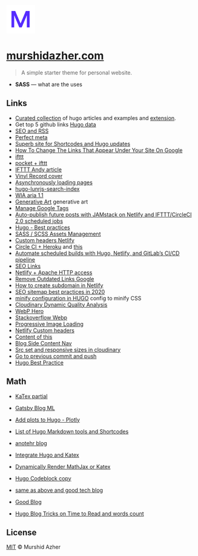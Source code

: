 <img src="https://raw.githubusercontent.com/murshidazher/murshid/master/themes/murshid-starter/static/img/favicon-lg.png" width="75px">

# [murshidazher.com](https://murshidazher.com/)

> A simple starter theme for personal website.

- **SASS** — what are the uses

## Links

- [Curated collection](https://github.com/theNewDynamic/awesome-hugo) of hugo articles and examples and [extension](https://github.com/theNewDynamic/language-hugo-vscode).
- Get top 5 github links [Hugo data](https://gohugo.io/templates/data-templates/)
- [SEO and RSS](https://keithpblog.org/post/hugo-website-seo/)
- [Perfect meta](https://www.skcript.com/svr/perfect-seo-meta-tags-with-hugo/)
- [Superb site for Shortcodes and Hugo updates](https://gohugohq.com/partials/emojis-shortcode-for-hugo/)
- [How To Change The Links That Appear Under Your Site On Google](https://www.create.net/support/how-to-change-the-links-that-appear-under-your-site-on-google)
- [ifttt](https://ifttt.com/join)
- [pocket + ifttt](https://ifttt.com/connect/feed/pocket)
- [IFTTT Andy article](https://hankchizljaw.com/wrote/jamstack-ifttt-and-netlify:-a-power-trio/#heading-back-to-power-trios)
- [Vinyl Record cover](https://www.sketchappsources.com/free-source/1908-vinyl-pop-up-sketch-freebie-resource.html)
- [Asynchronously loading pages](https://albertarmea.com/post/async-load-hugo/)
- [hugo-lunrjs-search-index](https://codewithhugo.com/hugo-lunrjs-search-index/)
- [WIA aria 1.1](https://www.w3.org/TR/wai-aria-practices-1.1/)
- [Generative Art](https://hamy.xyz/about/) generative art
- [Manage Google Tags](https://marketingplatform.google.com/about/tag-manager/)
- [Auto-publish future posts with JAMstack on Netlify and IFTTT/CircleCI 2.0 scheduled jobs](https://codewithhugo.com/scheduled-future-posts-jamstack/)
- [Hugo - Best practices](https://github.com/spech66/hugo-best-practices)
- [SASS / SCSS Assets Management](https://gohugo.io/hugo-pipes/scss-sass/)
- [Custom headers Netlify](https://docs.netlify.com/routing/headers/#multi-value-headers)
- [Circle CI + Heroku](https://circleci.com/blog/automating-the-deploy-of-an-adonis-api-to-heroku/) and
  [this](https://discourse.gohugo.io/t/automated-deployment-with-circle-ci-hugo/11168)
- [Automate scheduled builds with Hugo, Netlify, and GitLab’s CI/CD pipeline](https://www.neotericdesign.com/articles/2020/02/automate-scheduled-builds-with-hugo-netlify-and-gitlabs-ci/cd-pipeline/)
- [SEO Links](https://varvy.com/)
- [Netlify + Apache HTTP access](https://community.netlify.com/t/netlify-using-htaccess-file/3678/2)
- [Remove Outdated Links Google](https://www.google.com/webmasters/tools/removals)
- [How to create subdomain in Netlify](https://www.freecodecamp.org/news/how-to-host-a-git-repository-on-a-subdomain-with-netlify-b8afb5fca96e/)
- [SEO sitemap best practices in 2020](https://blog.spotibo.com/sitemap-guide/)
- [minify configuration in HUGO](https://gohugo.io/getting-started/configuration/) config to minify CSS
- [Cloudinary Dynamic Quality Analysis](https://cloudinary.com/blog/how_to_support_webp_images_save_bandwidth_and_improve_user_performance)
- [WebP Hero](https://chasemoskal.com/webp-hero/)
- [Stackoverflow Webp](https://stackoverflow.com/questions/47663490/how-to-view-webp-format-on-ie11)
- [Progressive Image Loading](https://scotch.io/tutorials/blurry-to-crisp-progressive-media-for-better-ux)
- [Netlify Custom headers](https://docs.netlify.com/routing/headers/#basic-authentication-headers)
- [Content of this](https://www.connorrothschild.com/)
- [Blog Side Content Nav](https://www.connorrothschild.com/post/animate-hugo-academic/#step-0-make-your-about-page-your-actual-homepage)
- [Src set and responsive sizes in cloudinary](https://cloudinary.com/blog/responsive_images_with_srcset_sizes_and_cloudinary)
- [Go to previous commit and push](https://stackoverflow.com/questions/4359681/want-to-change-my-master-to-an-older-commit-how-can-i-do-this)
- [Hugo Best Practice](https://github.com/praveenjuge/hugo-SEO-meta-tags)

## Math

- [KaTex partial](https://eankeen.github.io/blog/posts/render-latex-with-katex-in-hugo-blog/)
- [Gatsby Blog ML](https://janosh.dev/blog)
- [Add plots to Hugo - Plotly](https://metalblueberry.github.io/post/howto/2019-11-23_add_plots_with_hugo_shortcodes/)

- [List of Hugo Markdown tools and Shortcodes](https://themes.gohugo.io//theme/hugo-book/docs/shortcodes/mermaid/)
- [anotehr blog](https://geoffruddock.com/)
- [Integrate Hugo and Katex](https://vincenttam.gitlab.io/post/2019-04-29-improved-integration-of-hugo-and-katex/)
- [Dynamically Render MathJax or Katex](https://github.com/cntrump/hugo-notepadium/blob/master/layouts/partials/math.html)
- [Hugo Codeblock copy](https://aaronluna.dev/blog/add-copy-button-to-code-blocks-hugo-chroma/)
- [same as above and good tech blog](https://www.dannyguo.com/blog/how-to-add-copy-to-clipboard-buttons-to-code-blocks-in-hugo/)
- [Good Blog](https://tomspencer.dev/blog/)
- [Hugo Blog Tricks on Time to Read and words count](https://github.com/dguo/dannyguo.com)

## License

[MIT](https://github.com/murshidazher/murshid/blob/master/LICENSE) © Murshid Azher
